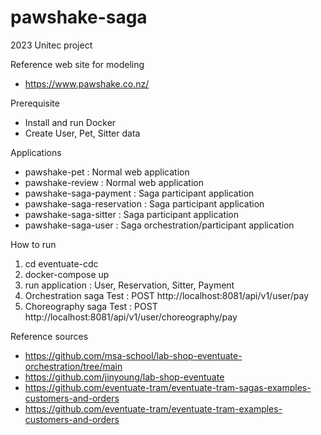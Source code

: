 # pawshake-saga
2023 Unitec project

Reference web site for modeling
- https://www.pawshake.co.nz/
 
Prerequisite
- Install and run Docker
- Create User, Pet, Sitter data

Applications
- pawshake-pet : Normal web application
- pawshake-review : Normal web application
- pawshake-saga-payment : Saga participant application
- pawshake-saga-reservation : Saga participant application
- pawshake-saga-sitter : Saga participant application
- pawshake-saga-user  : Saga orchestration/participant application

How to run
1. cd eventuate-cdc
2. docker-compose up
3. run application : User, Reservation, Sitter, Payment
4. Orchestration saga Test : POST http://localhost:8081/api/v1/user/pay
5. Choreography saga Test : POST http://localhost:8081/api/v1/user/choreography/pay


Reference sources
- https://github.com/msa-school/lab-shop-eventuate-orchestration/tree/main
- https://github.com/jinyoung/lab-shop-eventuate
- https://github.com/eventuate-tram/eventuate-tram-sagas-examples-customers-and-orders
- https://github.com/eventuate-tram/eventuate-tram-examples-customers-and-orders

